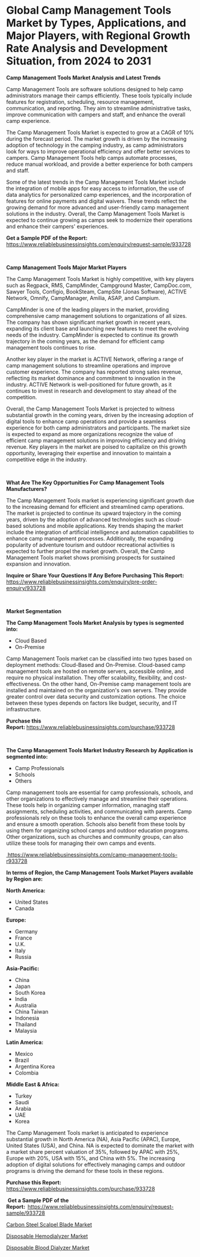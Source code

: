 <p><h1>Global Camp Management Tools Market by Types, Applications, and Major Players, with Regional Growth Rate Analysis and Development Situation, from 2024 to 2031</h1></p><p><strong>Camp Management Tools Market Analysis and Latest Trends</strong></p>
<p><p>Camp Management Tools are software solutions designed to help camp administrators manage their camps efficiently. These tools typically include features for registration, scheduling, resource management, communication, and reporting. They aim to streamline administrative tasks, improve communication with campers and staff, and enhance the overall camp experience.</p><p>The Camp Management Tools Market is expected to grow at a CAGR of 10% during the forecast period. The market growth is driven by the increasing adoption of technology in the camping industry, as camp administrators look for ways to improve operational efficiency and offer better services to campers. Camp Management Tools help camps automate processes, reduce manual workload, and provide a better experience for both campers and staff.</p><p>Some of the latest trends in the Camp Management Tools Market include the integration of mobile apps for easy access to information, the use of data analytics for personalized camp experiences, and the incorporation of features for online payments and digital waivers. These trends reflect the growing demand for more advanced and user-friendly camp management solutions in the industry. Overall, the Camp Management Tools Market is expected to continue growing as camps seek to modernize their operations and enhance their campers' experiences.</p></p>
<p><strong>Get a Sample PDF of the Report:&nbsp;</strong> <a href="https://www.reliablebusinessinsights.com/enquiry/request-sample/933728">https://www.reliablebusinessinsights.com/enquiry/request-sample/933728</a></p>
<p>&nbsp;</p>
<p><strong>Camp Management Tools Major Market Players</strong></p>
<p><p>The Camp Management Tools Market is highly competitive, with key players such as Regpack, RMS, CampMinder, Campground Master, CampDoc.com, Sawyer Tools, Configio, BookSteam, CampSite (Jonas Software), ACTIVE Network, Omnify, CampManager, Amilia, ASAP, and Campium.</p><p>CampMinder is one of the leading players in the market, providing comprehensive camp management solutions to organizations of all sizes. The company has shown significant market growth in recent years, expanding its client base and launching new features to meet the evolving needs of the industry. CampMinder is expected to continue its growth trajectory in the coming years, as the demand for efficient camp management tools continues to rise.</p><p>Another key player in the market is ACTIVE Network, offering a range of camp management solutions to streamline operations and improve customer experience. The company has reported strong sales revenue, reflecting its market dominance and commitment to innovation in the industry. ACTIVE Network is well-positioned for future growth, as it continues to invest in research and development to stay ahead of the competition.</p><p>Overall, the Camp Management Tools Market is projected to witness substantial growth in the coming years, driven by the increasing adoption of digital tools to enhance camp operations and provide a seamless experience for both camp administrators and participants. The market size is expected to expand as more organizations recognize the value of efficient camp management solutions in improving efficiency and driving revenue. Key players in the market are poised to capitalize on this growth opportunity, leveraging their expertise and innovation to maintain a competitive edge in the industry.</p></p>
<p>&nbsp;</p>
<p><strong>What Are The Key Opportunities For Camp Management Tools Manufacturers?</strong></p>
<p><p>The Camp Management Tools market is experiencing significant growth due to the increasing demand for efficient and streamlined camp operations. The market is projected to continue its upward trajectory in the coming years, driven by the adoption of advanced technologies such as cloud-based solutions and mobile applications. Key trends shaping the market include the integration of artificial intelligence and automation capabilities to enhance camp management processes. Additionally, the expanding popularity of adventure tourism and outdoor recreational activities is expected to further propel the market growth. Overall, the Camp Management Tools market shows promising prospects for sustained expansion and innovation.</p></p>
<p><strong>Inquire or Share Your Questions If Any Before Purchasing This Report:</strong> <a href="https://www.reliablebusinessinsights.com/enquiry/pre-order-enquiry/933728">https://www.reliablebusinessinsights.com/enquiry/pre-order-enquiry/933728</a></p>
<p>&nbsp;</p>
<p><strong>Market Segmentation</strong></p>
<p><strong>The Camp Management Tools Market Analysis by types is segmented into:</strong></p>
<p><ul><li>Cloud Based</li><li>On-Premise</li></ul></p>
<p><p>Camp Management Tools market can be classified into two types based on deployment methods: Cloud-Based and On-Premise. Cloud-based camp management tools are hosted on remote servers, accessible online, and require no physical installation. They offer scalability, flexibility, and cost-effectiveness. On the other hand, On-Premise camp management tools are installed and maintained on the organization's own servers. They provide greater control over data security and customization options. The choice between these types depends on factors like budget, security, and IT infrastructure.</p></p>
<p><strong>Purchase this Report:&nbsp;</strong><a href="https://www.reliablebusinessinsights.com/purchase/933728">https://www.reliablebusinessinsights.com/purchase/933728</a></p>
<p>&nbsp;</p>
<p><strong>The Camp Management Tools Market Industry Research by Application is segmented into:</strong></p>
<p><ul><li>Camp Professionals</li><li>Schools</li><li>Others</li></ul></p>
<p><p>Camp management tools are essential for camp professionals, schools, and other organizations to effectively manage and streamline their operations. These tools help in organizing camper information, managing staff assignments, scheduling activities, and communicating with parents. Camp professionals rely on these tools to enhance the overall camp experience and ensure a smooth operation. Schools also benefit from these tools by using them for organizing school camps and outdoor education programs. Other organizations, such as churches and community groups, can also utilize these tools for managing their own camps and events.</p></p>
<p><a href="https://www.reliablebusinessinsights.com/camp-management-tools-r933728">&nbsp;https://www.reliablebusinessinsights.com/camp-management-tools-r933728</a></p>
<p><strong>In terms of Region, the Camp Management Tools Market Players available by Region are:</strong></p>
<p>
    <p> <strong> North America: </strong>
        <ul>
            <li>United States</li>
            <li>Canada</li>
        </ul>
        </p> 
    <p> <strong> Europe: </strong>
        <ul>
            <li>Germany</li>
            <li>France</li>
            <li>U.K.</li>
            <li>Italy</li>
            <li>Russia</li>
        </ul>
        </p> 
    <p> <strong> Asia-Pacific: </strong>
        <ul>
            <li>China</li>
            <li>Japan</li>
            <li>South Korea</li>
            <li>India</li>
            <li>Australia</li>
            <li>China Taiwan</li>
            <li>Indonesia</li>
            <li>Thailand</li>
            <li>Malaysia</li>
        </ul>
        </p> 
    <p> <strong> Latin America: </strong>
        <ul>
            <li>Mexico</li>
            <li>Brazil</li>
            <li>Argentina Korea</li>
            <li>Colombia</li>
        </ul>
        </p> 
    <p> <strong> Middle East & Africa: </strong>
        <ul>
            <li>Turkey</li>
            <li>Saudi</li>
            <li>Arabia</li>
            <li>UAE</li>
            <li>Korea</li>
        </ul>
    </p>
    </p>
<p><p>The Camp Management Tools market is anticipated to experience substantial growth in North America (NA), Asia Pacific (APAC), Europe, United States (USA), and China. NA is expected to dominate the market with a market share percent valuation of 35%, followed by APAC with 25%, Europe with 20%, USA with 15%, and China with 5%. The increasing adoption of digital solutions for effectively managing camps and outdoor programs is driving the demand for these tools in these regions.</p></p>
<p><strong>Purchase this Report: </strong><a href="https://www.reliablebusinessinsights.com/purchase/933728">https://www.reliablebusinessinsights.com/purchase/933728</a></p>
<p>&nbsp;<strong>Get a Sample PDF of the Report:&nbsp;&nbsp;</strong><a href="https://www.reliablebusinessinsights.com/enquiry/request-sample/933728">https://www.reliablebusinessinsights.com/enquiry/request-sample/933728</a></p>
<p><strong></strong></p>
<p><p><a href="https://github.com/Chiragrp22/Market-Research-Report-List-5/blob/main/carbon-steel-scalpel-blade-market.md">Carbon Steel Scalpel Blade Market</a></p><p><a href="https://github.com/Sherrillcrooksxa8i18ucf2m/Market-Research-Report-List-3/blob/main/disposable-hemodialyzer-market.md">Disposable Hemodialyzer Market</a></p><p><a href="https://github.com/derrinmiltonellis35gcl/Market-Research-Report-List-3/blob/main/disposable-blood-dialyzer-market.md">Disposable Blood Dialyzer Market</a></p></p>